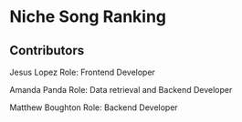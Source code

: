 # Niche Song Ranking


## Contributors
Jesus Lopez 
Role: Frontend Developer

Amanda Panda
Role: Data retrieval and Backend Developer

Matthew Boughton
Role: Backend Developer

